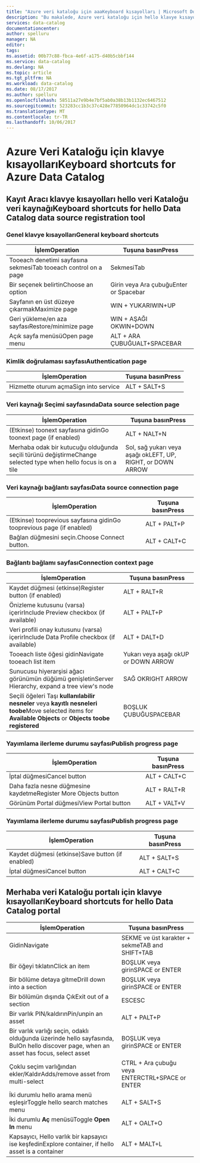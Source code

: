 ```yaml
---
title: "Azure veri kataloğu için aaaKeyboard kısayolları | Microsoft Docs"
description: "Bu makalede, Azure veri kataloğu için hello klavye kısayolları gösterilmektedir."
services: data-catalog
documentationcenter: 
author: spelluru
manager: NA
editor: 
tags: 
ms.assetid: 00b77c88-fbca-4e6f-a175-d40b5cbbf144
ms.service: data-catalog
ms.devlang: NA
ms.topic: article
ms.tgt_pltfrm: NA
ms.workload: data-catalog
ms.date: 08/17/2017
ms.author: spelluru
ms.openlocfilehash: 58511a27e9b4e7bf5ab0a38b13b1132ec6467512
ms.sourcegitcommit: 523283cc1b3c37c428e77850964dc1c33742c5f0
ms.translationtype: MT
ms.contentlocale: tr-TR
ms.lasthandoff: 10/06/2017
---
```

# <a name="keyboard-shortcuts-for-azure-data-catalog"></a><span data-ttu-id="ee17b-103">Azure Veri Kataloğu için klavye kısayolları</span><span class="sxs-lookup"><span data-stu-id="ee17b-103">Keyboard shortcuts for Azure Data Catalog</span></span>
## <a name="keyboard-shortcuts-for-hello-data-catalog-data-source-registration-tool"></a><span data-ttu-id="ee17b-104">Kayıt Aracı klavye kısayolları hello veri Kataloğu veri kaynağı</span><span class="sxs-lookup"><span data-stu-id="ee17b-104">Keyboard shortcuts for hello Data Catalog data source registration tool</span></span>
### <a name="general-keyboard-shortcuts"></a><span data-ttu-id="ee17b-105">Genel klavye kısayolları</span><span class="sxs-lookup"><span data-stu-id="ee17b-105">General keyboard shortcuts</span></span>
| <span data-ttu-id="ee17b-106">İşlem</span><span class="sxs-lookup"><span data-stu-id="ee17b-106">Operation</span></span> | <span data-ttu-id="ee17b-107">Tuşuna basın</span><span class="sxs-lookup"><span data-stu-id="ee17b-107">Press</span></span> |
| --- | --- |
| <span data-ttu-id="ee17b-108">Tooeach denetimi sayfasına sekmesi</span><span class="sxs-lookup"><span data-stu-id="ee17b-108">Tab tooeach control on a page</span></span> |<span data-ttu-id="ee17b-109">Sekmesi</span><span class="sxs-lookup"><span data-stu-id="ee17b-109">Tab</span></span> |
| <span data-ttu-id="ee17b-110">Bir seçenek belirtin</span><span class="sxs-lookup"><span data-stu-id="ee17b-110">Choose an option</span></span> |<span data-ttu-id="ee17b-111">Girin veya Ara çubuğu</span><span class="sxs-lookup"><span data-stu-id="ee17b-111">Enter or Spacebar</span></span> |
| <span data-ttu-id="ee17b-112">Sayfanın en üst düzeye çıkarmak</span><span class="sxs-lookup"><span data-stu-id="ee17b-112">Maximize page</span></span> |<span data-ttu-id="ee17b-113">WIN + YUKARI</span><span class="sxs-lookup"><span data-stu-id="ee17b-113">WIN+UP</span></span> |
| <span data-ttu-id="ee17b-114">Geri yükleme/en aza sayfası</span><span class="sxs-lookup"><span data-stu-id="ee17b-114">Restore/minimize page</span></span> |<span data-ttu-id="ee17b-115">WIN + AŞAĞI OK</span><span class="sxs-lookup"><span data-stu-id="ee17b-115">WIN+DOWN</span></span> |
| <span data-ttu-id="ee17b-116">Açık sayfa menüsü</span><span class="sxs-lookup"><span data-stu-id="ee17b-116">Open page menu</span></span> |<span data-ttu-id="ee17b-117">ALT + ARA ÇUBUĞU</span><span class="sxs-lookup"><span data-stu-id="ee17b-117">ALT+SPACEBAR</span></span> |

### <a name="authentication-page"></a><span data-ttu-id="ee17b-118">Kimlik doğrulaması sayfası</span><span class="sxs-lookup"><span data-stu-id="ee17b-118">Authentication page</span></span>
| <span data-ttu-id="ee17b-119">İşlem</span><span class="sxs-lookup"><span data-stu-id="ee17b-119">Operation</span></span> | <span data-ttu-id="ee17b-120">Tuşuna basın</span><span class="sxs-lookup"><span data-stu-id="ee17b-120">Press</span></span> |
| --- | --- |
| <span data-ttu-id="ee17b-121">Hizmette oturum açma</span><span class="sxs-lookup"><span data-stu-id="ee17b-121">Sign into service</span></span> |<span data-ttu-id="ee17b-122">ALT + S</span><span class="sxs-lookup"><span data-stu-id="ee17b-122">ALT+S</span></span> |

### <a name="data-source-selection-page"></a><span data-ttu-id="ee17b-123">Veri kaynağı Seçimi sayfasında</span><span class="sxs-lookup"><span data-stu-id="ee17b-123">Data source selection page</span></span>
| <span data-ttu-id="ee17b-124">İşlem</span><span class="sxs-lookup"><span data-stu-id="ee17b-124">Operation</span></span> | <span data-ttu-id="ee17b-125">Tuşuna basın</span><span class="sxs-lookup"><span data-stu-id="ee17b-125">Press</span></span> |
| --- | --- |
| <span data-ttu-id="ee17b-126">(Etkinse) toonext sayfasına gidin</span><span class="sxs-lookup"><span data-stu-id="ee17b-126">Go toonext page (if enabled)</span></span> |<span data-ttu-id="ee17b-127">ALT + N</span><span class="sxs-lookup"><span data-stu-id="ee17b-127">ALT+N</span></span> |
| <span data-ttu-id="ee17b-128">Merhaba odak bir kutucuğu olduğunda seçili türünü değiştirme</span><span class="sxs-lookup"><span data-stu-id="ee17b-128">Change selected type when hello focus is on a tile</span></span> |<span data-ttu-id="ee17b-129">Sol, sağ yukarı veya aşağı ok</span><span class="sxs-lookup"><span data-stu-id="ee17b-129">LEFT, UP, RIGHT, or DOWN ARROW</span></span> |

### <a name="data-source-connection-page"></a><span data-ttu-id="ee17b-130">Veri kaynağı bağlantı sayfası</span><span class="sxs-lookup"><span data-stu-id="ee17b-130">Data source connection page</span></span>
| <span data-ttu-id="ee17b-131">İşlem</span><span class="sxs-lookup"><span data-stu-id="ee17b-131">Operation</span></span> | <span data-ttu-id="ee17b-132">Tuşuna basın</span><span class="sxs-lookup"><span data-stu-id="ee17b-132">Press</span></span> |
| --- | --- |
| <span data-ttu-id="ee17b-133">(Etkinse) tooprevious sayfasına gidin</span><span class="sxs-lookup"><span data-stu-id="ee17b-133">Go tooprevious page (if enabled)</span></span> |<span data-ttu-id="ee17b-134">ALT + P</span><span class="sxs-lookup"><span data-stu-id="ee17b-134">ALT+P</span></span> |
| <span data-ttu-id="ee17b-135">Bağlan düğmesini seçin.</span><span class="sxs-lookup"><span data-stu-id="ee17b-135">Choose Connect button.</span></span> |<span data-ttu-id="ee17b-136">ALT + C</span><span class="sxs-lookup"><span data-stu-id="ee17b-136">ALT+C</span></span> |

### <a name="connection-context-page"></a><span data-ttu-id="ee17b-137">Bağlantı bağlamı sayfası</span><span class="sxs-lookup"><span data-stu-id="ee17b-137">Connection context page</span></span>
| <span data-ttu-id="ee17b-138">İşlem</span><span class="sxs-lookup"><span data-stu-id="ee17b-138">Operation</span></span> | <span data-ttu-id="ee17b-139">Tuşuna basın</span><span class="sxs-lookup"><span data-stu-id="ee17b-139">Press</span></span> |
| --- | --- |
| <span data-ttu-id="ee17b-140">Kaydet düğmesi (etkinse)</span><span class="sxs-lookup"><span data-stu-id="ee17b-140">Register button (if enabled)</span></span> |<span data-ttu-id="ee17b-141">ALT + R</span><span class="sxs-lookup"><span data-stu-id="ee17b-141">ALT+R</span></span> |
| <span data-ttu-id="ee17b-142">Önizleme kutusunu (varsa) içerir</span><span class="sxs-lookup"><span data-stu-id="ee17b-142">Include Preview checkbox (if available)</span></span> |<span data-ttu-id="ee17b-143">ALT + P</span><span class="sxs-lookup"><span data-stu-id="ee17b-143">ALT+P</span></span> |
| <span data-ttu-id="ee17b-144">Veri profili onay kutusunu (varsa) içerir</span><span class="sxs-lookup"><span data-stu-id="ee17b-144">Include Data Profile checkbox (if available)</span></span> |<span data-ttu-id="ee17b-145">ALT + D</span><span class="sxs-lookup"><span data-stu-id="ee17b-145">ALT+D</span></span> |
| <span data-ttu-id="ee17b-146">Tooeach liste öğesi gidin</span><span class="sxs-lookup"><span data-stu-id="ee17b-146">Navigate tooeach list item</span></span> |<span data-ttu-id="ee17b-147">Yukarı veya aşağı ok</span><span class="sxs-lookup"><span data-stu-id="ee17b-147">UP or DOWN ARROW</span></span> |
| <span data-ttu-id="ee17b-148">Sunucusu hiyerarşisi ağacı görünümün düğümü genişletin</span><span class="sxs-lookup"><span data-stu-id="ee17b-148">Server Hierarchy, expand a tree view's node</span></span> |<span data-ttu-id="ee17b-149">SAĞ OK</span><span class="sxs-lookup"><span data-stu-id="ee17b-149">RIGHT ARROW</span></span> |
| <span data-ttu-id="ee17b-150">Seçili öğeleri Taşı **kullanılabilir nesneler** veya **kayıtlı nesneleri toobe**</span><span class="sxs-lookup"><span data-stu-id="ee17b-150">Move selected items for **Available Objects** or **Objects toobe registered**</span></span> |<span data-ttu-id="ee17b-151">BOŞLUK ÇUBUĞU</span><span class="sxs-lookup"><span data-stu-id="ee17b-151">SPACEBAR</span></span> |

### <a name="publish-progress-page"></a><span data-ttu-id="ee17b-152">Yayımlama ilerleme durumu sayfası</span><span class="sxs-lookup"><span data-stu-id="ee17b-152">Publish progress page</span></span>
| <span data-ttu-id="ee17b-153">İşlem</span><span class="sxs-lookup"><span data-stu-id="ee17b-153">Operation</span></span> | <span data-ttu-id="ee17b-154">Tuşuna basın</span><span class="sxs-lookup"><span data-stu-id="ee17b-154">Press</span></span> |
| --- | --- |
| <span data-ttu-id="ee17b-155">İptal düğmesi</span><span class="sxs-lookup"><span data-stu-id="ee17b-155">Cancel button</span></span> |<span data-ttu-id="ee17b-156">ALT + C</span><span class="sxs-lookup"><span data-stu-id="ee17b-156">ALT+C</span></span> |
| <span data-ttu-id="ee17b-157">Daha fazla nesne düğmesine kaydetme</span><span class="sxs-lookup"><span data-stu-id="ee17b-157">Register More Objects button</span></span> |<span data-ttu-id="ee17b-158">ALT + R</span><span class="sxs-lookup"><span data-stu-id="ee17b-158">ALT+R</span></span> |
| <span data-ttu-id="ee17b-159">Görünüm Portal düğmesi</span><span class="sxs-lookup"><span data-stu-id="ee17b-159">View Portal button</span></span> |<span data-ttu-id="ee17b-160">ALT + V</span><span class="sxs-lookup"><span data-stu-id="ee17b-160">ALT+V</span></span> |

### <a name="publish-progress-page"></a><span data-ttu-id="ee17b-161">Yayımlama ilerleme durumu sayfası</span><span class="sxs-lookup"><span data-stu-id="ee17b-161">Publish progress page</span></span>
| <span data-ttu-id="ee17b-162">İşlem</span><span class="sxs-lookup"><span data-stu-id="ee17b-162">Operation</span></span> | <span data-ttu-id="ee17b-163">Tuşuna basın</span><span class="sxs-lookup"><span data-stu-id="ee17b-163">Press</span></span> |
| --- | --- |
| <span data-ttu-id="ee17b-164">Kaydet düğmesi (etkinse)</span><span class="sxs-lookup"><span data-stu-id="ee17b-164">Save button (if enabled)</span></span> |<span data-ttu-id="ee17b-165">ALT + S</span><span class="sxs-lookup"><span data-stu-id="ee17b-165">ALT+S</span></span> |
| <span data-ttu-id="ee17b-166">İptal düğmesi</span><span class="sxs-lookup"><span data-stu-id="ee17b-166">Cancel button</span></span> |<span data-ttu-id="ee17b-167">ALT + C</span><span class="sxs-lookup"><span data-stu-id="ee17b-167">ALT+C</span></span> |

## <a name="keyboard-shortcuts-for-hello-data-catalog-portal"></a><span data-ttu-id="ee17b-168">Merhaba veri Kataloğu portalı için klavye kısayolları</span><span class="sxs-lookup"><span data-stu-id="ee17b-168">Keyboard shortcuts for hello Data Catalog portal</span></span>
| <span data-ttu-id="ee17b-169">İşlem</span><span class="sxs-lookup"><span data-stu-id="ee17b-169">Operation</span></span> | <span data-ttu-id="ee17b-170">Tuşuna basın</span><span class="sxs-lookup"><span data-stu-id="ee17b-170">Press</span></span> |
| --- | --- |
| <span data-ttu-id="ee17b-171">Gidin</span><span class="sxs-lookup"><span data-stu-id="ee17b-171">Navigate</span></span> |<span data-ttu-id="ee17b-172">SEKME ve üst karakter + sekme</span><span class="sxs-lookup"><span data-stu-id="ee17b-172">TAB and SHIFT+TAB</span></span> |
| <span data-ttu-id="ee17b-173">Bir öğeyi tıklatın</span><span class="sxs-lookup"><span data-stu-id="ee17b-173">Click an item</span></span> |<span data-ttu-id="ee17b-174">BOŞLUK veya girin</span><span class="sxs-lookup"><span data-stu-id="ee17b-174">SPACE or ENTER</span></span> |
| <span data-ttu-id="ee17b-175">Bir bölüme detaya gitme</span><span class="sxs-lookup"><span data-stu-id="ee17b-175">Drill down into a section</span></span> |<span data-ttu-id="ee17b-176">BOŞLUK veya girin</span><span class="sxs-lookup"><span data-stu-id="ee17b-176">SPACE or ENTER</span></span> |
| <span data-ttu-id="ee17b-177">Bir bölümün dışında Çık</span><span class="sxs-lookup"><span data-stu-id="ee17b-177">Exit out of a section</span></span> |<span data-ttu-id="ee17b-178">ESC</span><span class="sxs-lookup"><span data-stu-id="ee17b-178">ESC</span></span> |
| <span data-ttu-id="ee17b-179">Bir varlık PIN/kaldırın</span><span class="sxs-lookup"><span data-stu-id="ee17b-179">Pin/unpin an asset</span></span> |<span data-ttu-id="ee17b-180">ALT + P</span><span class="sxs-lookup"><span data-stu-id="ee17b-180">ALT+P</span></span> |
| <span data-ttu-id="ee17b-181">Bir varlık varlığı seçin, odaklı olduğunda üzerinde hello sayfasında, Bul</span><span class="sxs-lookup"><span data-stu-id="ee17b-181">On hello discover page, when an asset has focus, select asset</span></span> |<span data-ttu-id="ee17b-182">BOŞLUK veya girin</span><span class="sxs-lookup"><span data-stu-id="ee17b-182">SPACE or ENTER</span></span> |
| <span data-ttu-id="ee17b-183">Çoklu seçim varlığından ekler/Kaldır</span><span class="sxs-lookup"><span data-stu-id="ee17b-183">Adds/remove asset from multi-select</span></span> |<span data-ttu-id="ee17b-184">CTRL + Ara çubuğu veya ENTER</span><span class="sxs-lookup"><span data-stu-id="ee17b-184">CTRL+SPACE or ENTER</span></span> |
| <span data-ttu-id="ee17b-185">İki durumlu hello arama menü eşleşir</span><span class="sxs-lookup"><span data-stu-id="ee17b-185">Toggle hello search matches menu</span></span> |<span data-ttu-id="ee17b-186">ALT + S</span><span class="sxs-lookup"><span data-stu-id="ee17b-186">ALT+S</span></span> |
| <span data-ttu-id="ee17b-187">İki durumlu **Aç** menüsü</span><span class="sxs-lookup"><span data-stu-id="ee17b-187">Toggle **Open In** menu</span></span> |<span data-ttu-id="ee17b-188">ALT + O</span><span class="sxs-lookup"><span data-stu-id="ee17b-188">ALT+O</span></span> |
| <span data-ttu-id="ee17b-189">Kapsayıcı, Hello varlık bir kapsayıcı ise keşfedin</span><span class="sxs-lookup"><span data-stu-id="ee17b-189">Explore container, if hello asset is a container</span></span> |<span data-ttu-id="ee17b-190">ALT + M</span><span class="sxs-lookup"><span data-stu-id="ee17b-190">ALT+L</span></span> |

